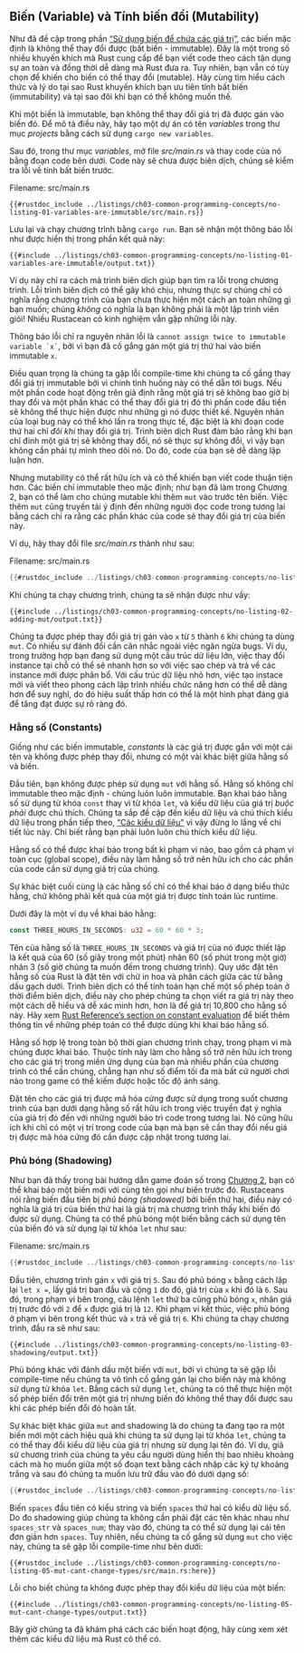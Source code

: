 ## Biến (Variable) và Tính biến đổi (Mutability)

Như đã đề cập trong phần [“Sử dụng biến để chứa các
giá trị”][storing-values-with-variables]<!-- ignore -->, các biến mặc định là không thể
thay đổi được (bất biến - immutable). Đây là một trong số nhiều khuyến khích mà Rust cung cấp
để bạn viết code theo cách tận dụng sự an toàn và đồng thời dễ dàng mà Rust đưa ra. Tuy nhiên,
bạn vẫn có tùy chọn để khiến cho biến có thể thay đổi (mutable). Hãy cùng tìm hiểu cách thức
và lý do tại sao Rust khuyến khích bạn ưu tiên tính bất biến (immutability) và tại sao đôi khi
bạn có thể không muốn thế.

Khi một biến là immutable, bạn không thể thay đổi giá trị đã được gán vào biến đó.
Để mô tả điều này, hãy tạo một dự án có tên *variables* trong thư mục *projects*
bằng cách sử dụng `cargo new variables`.

Sau đó, trong thư mục *variables*, mở file *src/main.rs* và thay code của nó
bằng đoạn code bên dưới. Code này sẽ chưa được biên dịch, chúng sẽ kiểm tra
lỗi về tính bất biến trước.

<span class="filename">Filename: src/main.rs</span>

```rust,ignore,does_not_compile
{{#rustdoc_include ../listings/ch03-common-programming-concepts/no-listing-01-variables-are-immutable/src/main.rs}}
```

Lưu lại và chạy chương trình bằng `cargo run`. Bạn sẽ nhận một thông báo lỗi
như được hiển thị trong phần kết quả này:

```console
{{#include ../listings/ch03-common-programming-concepts/no-listing-01-variables-are-immutable/output.txt}}
```

Ví dụ này chỉ ra cách mà trình biên dịch giúp bạn tìm ra lỗi trong chương trình.
Lỗi trình biên dịch có thể gây khó chịu, nhưng thực sự chúng chỉ có nghĩa rằng
chương trình của bạn chưa thực hiện một cách an toàn những gì bạn muốn; chúng *không*
có nghĩa là bạn không phải là một lập trình viên giỏi! Nhiều Rustacean có kinh nghiệm vẫn
gặp những lỗi này.

Thông báo lỗi chỉ ra nguyên nhân lỗi là `` cannot
assign twice to immutable variable `x` ``, bởi vì bạn đã cố gắng gán một giá trị
thứ hai vào biến immutable `x`.

Điều quan trọng là chúng ta gặp lỗi compile-time khi chúng ta cố gắng thay đổi giá
trị immutable bởi vì chính tình huống này có thể dẫn tới bugs. Nếu một phần code
hoạt động trên giả định rằng một giá trị sẽ không bao giờ bị thay đổi và một phần
khác có thể thay đổi giá trị đó thì phần code đầu tiền sẽ không thể thực hiện được
như những gì nó được thiết kế. Nguyên nhân của loại bug này có thể khó lần ra trong
thực tế, đặc biệt là khi đoạn code thứ hai chỉ *đôi khi* thay đổi giá trị. Trình biên
dịch Rust đảm bảo rằng khi bạn chỉ đinh một giá trị sẽ không thay đổi, nó sẽ thực sự
không đổi, vì vậy bạn không cần phải tự mình theo dõi nó. Do đó, code của bạn sẽ dễ
dàng lập luận hơn.

Nhưng mutability có thể rất hữu ích và có thể khiến bạn viết code thuận tiện hơn.
Các biến chỉ immutable theo mặc định; như bạn đã làm trong Chương 2, bạn có thể
làm cho chúng mutable khi thêm `mut` vào trước tên biến. Việc thêm `mut` cũng
truyền tải ý định đến những người đọc code trong tương lai bằng cách chỉ ra rằng
các phần khác của code sẽ thay đổi giá trị của biến này.

Ví dụ, hãy thay đổi file *src/main.rs* thành như sau:

<span class="filename">Filename: src/main.rs</span>

```rust
{{#rustdoc_include ../listings/ch03-common-programming-concepts/no-listing-02-adding-mut/src/main.rs}}
```

Khi chúng ta chạy chương trình, chúng ta sẽ nhận được như vầy:

```console
{{#include ../listings/ch03-common-programming-concepts/no-listing-02-adding-mut/output.txt}}
```

Chúng ta được phép thay đổi giá trị gán vào `x` từ `5` thành `6` khi chúng ta dùng `mut`.
Có nhiều sự đánh đổi cần cân nhắc ngoài việc ngăn ngừa bugs. Ví dụ, trong trường hợp bạn
đang sử dụng một cấu trúc dữ liệu lớn, việc thay đổi instance tại chỗ có thể sẽ nhanh hơn
so với việc sao chép và trả về các instance mới được phân bổ. Với cấu trúc dữ liệu nhỏ hơn,
việc tạo instace mới và viết theo phong cách lập trình nhiều chức năng hơn có thể dễ dàng hơn 
để suy nghĩ, do đó hiệu suất thấp hơn có thể là một hình phạt đáng giá để tăng đạt được sự rõ
ràng đó.

### Hằng số (Constants)

Giống như các biến immutable, *constants* là các giá trị được gắn với một cái tên và
không được phép thay đổi, nhưng có một vài khác biệt giữa hằng số và biến.

Đầu tiên, bạn không được phép sử dụng `mut` với hằng số. Hằng số không chỉ
immutable theo mặc định - chúng luôn luôn immutable. Bạn khai báo hằng số sử dụng từ khóa
`const` thay vì từ khóa `let`, và kiểu dữ liệu của giá trị *buộc phải*
được chú thích. Chúng ta sắp đề cập đến kiểu dữ liệu và chú thích kiểu dữ liệu trong
phần tiếp theo, [“Các kiểu dữ liệu”][data-types]<!-- ignore --> vì vậy đừng lo lắng
về chi tiết lúc này. Chỉ biết rằng bạn phải luôn luôn chú thích kiểu dữ liệu.

Hằng số có thể được khai báo trong bất kì phạm vi nào, bao gồm cả phạm vi toàn cục (global scope),
điều này làm hằng số trở nên hữu ích cho các phần của code cần sử dụng giá trị của chúng.

Sự khác biệt cuối cùng là các hằng số chỉ có thể khai báo ở dạng biểu thức hằng, chứ không phải
kết quả của một giá trị được tính toán lúc runtime.

Dưới đây là một ví dụ về khai báo hằng:

```rust
const THREE_HOURS_IN_SECONDS: u32 = 60 * 60 * 3;
```

Tên của hằng số là `THREE_HOURS_IN_SECONDS` và giá trị của nó được thiết lập là
kết quả của 60 (số giây trong một phút) nhân 60 (số phút trong một giờ)
nhân 3 (số giờ chúng ta muốn đếm trong chương trình). Quy ước đặt tên hằng số
của Rust là đặt tên với chữ in hoa và phân cách giữa các từ bằng dấu gạch dưới.
Trình biên dịch có thể tính toán hạn chế một số phép toán ở thời điểm biên dịch,
điều này cho phép chúng ta chọn viết ra giá trị này theo một cách dễ hiểu và dễ
xác minh hơn, hơn là để giá trị 10,800 cho hằng số này.
Hãy xem [Rust Reference’s section on constant evaluation][const-eval] để biết thêm
thông tin về những phép toán có thể được dùng khi khai báo hằng số.

Hằng số hợp lệ trong toàn bộ thời gian chương trình chạy, trong phạm vi
mà chúng được khai báo. Thuộc tính này làm cho hằng số trở nên hữu ích trong cho
các giá trị trong miền ứng dụng của bạn mà nhiều phần của chương trình có thể cần chúng,
chẳng hạn như số điểm tối đa mà bất cứ người chơi nào trong game có thể kiếm được
hoặc tốc độ ánh sáng.

Đặt tên cho các giá trị được mã hóa cứng được sử dụng trong suốt chương trình của bạn
dưới dạng hằng số rất hữu ích trong việc truyền đạt ý nghĩa của giá trị đó đến với những
người bảo trì code trong tương lai. Nó cũng hữu ích khi chỉ có một vị trí trong code của bạn
mà bạn sẽ cần thay đổi nếu giá trị được mã hóa cứng đó cần được cập nhật trong tương lai.

### Phủ bóng (Shadowing)

Như bạn đã thấy trong bài hướng dẫn game đoán số trong [Chương 
2][comparing-the-guess-to-the-secret-number]<!-- ignore -->, bạn có thể khai báo
một biến mới với cùng tên gọi như biến trước đó. Rustaceans nói rằng biến đầu
tiên bị *phủ bóng (shadowed)* bởi biến thứ hai, điều này có nghĩa là giá trị của
biến thứ hai là giá trị mà chương trình thấy khi biến đó được sử dụng. Chúng ta
có thể phủ bóng một biến bằng cách sử dụng tên của biến đó và sử dụng lại từ khóa 
`let` như sau:

<span class="filename">Filename: src/main.rs</span>

```rust
{{#rustdoc_include ../listings/ch03-common-programming-concepts/no-listing-03-shadowing/src/main.rs}}
```

Đầu tiên, chương trình gán `x` với giá trị `5`. Sau đó phủ bóng `x` bằng cách 
lặp lại `let x =`, lấy giá trị ban đầu và cộng `1` do đó, giá trị của 
`x` khi đó là `6`. Sau đó, trong phạm vi bên trong, câu lệnh `let` thứ ba cũng 
phủ bóng `x`, nhân giá trị trước đó với `2` để `x` được giá trị là `12`.
Khi phạm vi kết thúc, việc phủ bóng ở phạm vi bên trong kết thúc và `x` trả về giá trị `6`.
Khi chúng ta chạy chương trình, đầu ra sẽ như sau:

```console
{{#include ../listings/ch03-common-programming-concepts/no-listing-03-shadowing/output.txt}}
```

Phủ bóng khác với đánh dấu một biến với `mut`, bởi vì chúng ta sẽ gặp lỗi
compile-time nếu chúng ta vô tình cố gắng gán lại cho biến này mà không 
sử dụng từ khóa `let`. Bằng cách sử dụng `let`, chúng ta có thể  thực hiện
một số phép biến đổi trên một giá trị nhưng biến đó không thể thay đổi được
sau khi các phép biến đổi đó hoàn tất.

Sự khác biệt khác giữa `mut` and shadowing là do chúng ta đang tạo ra một biến
mới một cách hiệu quả khi chúng ta sử dụng lại từ khóa `let`, chúng ta có thể
thay đổi kiểu dữ liệu của giá trị nhưng sử dụng lại tên đó. Ví dụ, giả sử
chương trình của chúng ta yêu cầu người dùng hiển thị bao nhiêu khoảng cách mà
họ muốn giữa một số đoạn text bằng cách nhập các ký tự khoảng trắng và sau đó
chúng ta muốn lưu trữ đầu vào đó dưới dạng số:

```rust
{{#rustdoc_include ../listings/ch03-common-programming-concepts/no-listing-04-shadowing-can-change-types/src/main.rs:here}}
```

Biến `spaces` đầu tiên có kiểu string và biến `spaces` thứ hai có kiểu dữ liệu
số. Do đo shadowing giúp chúng ta không cần phải đặt các tên khác nhau như
`spaces_str` và `spaces_num`; thay vào đó, chúng ta có thể sử dụng lại cái
tên đơn giản hơn `spaces`. Tuy nhiên, nếu chúng ta cố gắng sử dụng `mut` cho
việc này, chúng ta sẽ gặp lỗi compile-time như bên dưới:

```rust,ignore,does_not_compile
{{#rustdoc_include ../listings/ch03-common-programming-concepts/no-listing-05-mut-cant-change-types/src/main.rs:here}}
```

Lỗi cho biết chúng ta không được phép thay đổi kiểu dữ liệu của một biến:

```console
{{#include ../listings/ch03-common-programming-concepts/no-listing-05-mut-cant-change-types/output.txt}}
```

Bây giờ chúng ta đã khám phá cách các biến hoạt động, hãy cùng xem xét
thêm các kiểu dữ liệu mà Rust có thể có.

[comparing-the-guess-to-the-secret-number]:
ch02-00-guessing-game-tutorial.html#comparing-the-guess-to-the-secret-number
[data-types]: ch03-02-data-types.html#data-types
[storing-values-with-variables]: ch02-00-guessing-game-tutorial.html#storing-values-with-variables
[const-eval]: ../reference/const_eval.html
